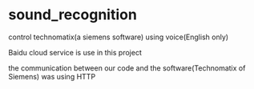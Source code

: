 # sound_recognition
control technomatix(a siemens software) using voice(English only)

Baidu cloud service is use in this project

the communication between our code and the software(Technomatix of Siemens) was using HTTP 

